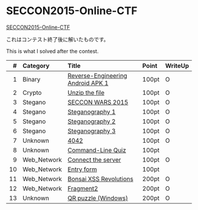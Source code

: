 # SECCON2015-Online-CTF

[SECCON2015-Online-CTF](https://github.com/SECCON/SECCON2015_online_CTF) 

これはコンテスト終了後に解いたものです。

This is what I solved after the contest.

|#|Category|Title|Point|WriteUp|
|-:|:-------|:----|:----|:-----|
|1|Binary|[Reverse-Engineering Android APK 1](q1/q1.md)|100pt|O|
|2|Crypto|[Unzip the file](q2/q2.md)|100pt|O|
|3|Stegano|[SECCON WARS 2015](q3/q3.md)|100pt|O|
|4|Stegano|[Steganography 1](q4/q4.md)|100pt|O|
|5|Stegano|[Steganography 2](q5/q5.md)|100pt|O|
|6|Stegano|[Steganography 3](q6/q6.md)|100pt|O|
|7|Unknown|[4042](q7/q7.md)|100pt|O|
|8|Unknown|[Command-Line Quiz](q8/q8.md)|100pt||
|9|Web_Network|[Connect the server](q9/q9.md)|100pt|O|
|10|Web_Network|[Entry form](q10/q10.md)|100pt||
|11|Web_Network|[Bonsai XSS Revolutions](q11/q11.md)|200pt|O|
|12|Web_Network|[Fragment2](q12/q12.md)|200pt|O|
|13|Unknown|[QR puzzle (Windows)](q13/q13.md)|200pt|O|
